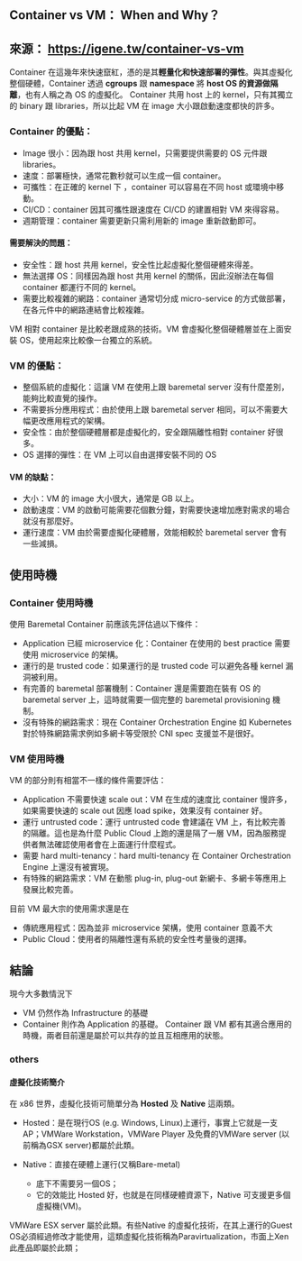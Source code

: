 ## Container vs VM： When and Why？
## 來源： https://igene.tw/container-vs-vm

Container 在這幾年來快速竄紅，憑的是其**輕量化和快速部署的彈性**。與其虛擬化整個硬體，Container 透過 **cgroups** 跟 **namespace** 將 **host OS 的資源做隔離**，也有人稱之為 OS 的虛擬化。 Container 共用 host 上的 kernel，只有其獨立的 binary 跟 libraries，所以比起 VM 在 image 大小跟啟動速度都快的許多。

### Container 的優點：
 - Image 很小：因為跟 host 共用 kernel，只需要提供需要的 OS 元件跟 libraries。
 - 速度：部署極快，通常花數秒就可以生成一個 container。
 - 可攜性：在正確的 kernel 下 ，container 可以容易在不同 host 或環境中移動。
 - CI/CD：container 因其可攜性跟速度在 CI/CD 的建置相對 VM 來得容易。
 - 週期管理：container 需要更新只需利用新的 image 重新啟動即可。

#### 需要解決的問題：
 - 安全性：跟 host 共用 kernel，安全性比起虛擬化整個硬體來得差。
 - 無法選擇 OS：同樣因為跟 host 共用 kernel 的關係，因此沒辦法在每個 container 都運行不同的 kernel。
 - 需要比較複雜的網路：container 通常切分成 micro-service 的方式做部署，在各元件中的網路連結會比較複雜。

VM 相對 container 是比較老跟成熟的技術。VM 會虛擬化整個硬體層並在上面安裝 OS，使用起來比較像一台獨立的系統。

### VM 的優點：
 - 整個系統的虛擬化：這讓 VM 在使用上跟 baremetal server 沒有什麼差別，能夠比較直覺的操作。
 - 不需要拆分應用程式：由於使用上跟 baremetal server 相同，可以不需要大幅更改應用程式的架構。
 - 安全性：由於整個硬體層都是虛擬化的，安全跟隔離性相對 container 好很多。
 - OS 選擇的彈性：在 VM 上可以自由選擇安裝不同的 OS

#### VM 的缺點：
 - 大小：VM 的 image 大小很大，通常是 GB 以上。
 - 啟動速度：VM 的啟動可能需要花個數分鐘，對需要快速增加應對需求的場合就沒有那麼好。
 - 運行速度：VM 由於需要虛擬化硬體層，效能相較於 baremetal server 會有一些減損。


## 使用時機
### Container 使用時機
 使用 Baremetal Container 前應該先評估過以下條件：
 - Application 已經 microservice 化：Container 在使用的 best practice 需要使用 microservice 的架構。
 - 運行的是 trusted code：如果運行的是 trusted code 可以避免各種 kernel 漏洞被利用。
 - 有完善的 baremetal 部署機制：Container 還是需要跑在裝有 OS 的 baremetal server 上，這時就需要一個完整的 baremetal provisioning 機制。
 - 沒有特殊的網路需求：現在 Container Orchestration Engine 如 Kubernetes 對於特殊網路需求例如多網卡等受限於 CNI spec 支援並不是很好。

### VM 使用時機
  VM 的部分則有相當不一樣的條件需要評估：

 - Application 不需要快速 scale out：VM 在生成的速度比 container 慢許多，如果需要快速的 scale out 因應 load spike，效果沒有 container 好。
 - 運行 untrusted code：運行 untrusted code 會建議在 VM 上，有比較完善的隔離。這也是為什麼 Public Cloud 上跑的還是隔了一層 VM，因為服務提供者無法確認使用者會在上面運行什麼程式。
 - 需要 hard multi-tenancy：hard multi-tenancy 在 Container Orchestration Engine 上還沒有被實現。
 - 有特殊的網路需求：VM 在動態 plug-in, plug-out 新網卡、多網卡等應用上發展比較完善。

目前 VM 最大宗的使用需求還是在
 - 傳統應用程式：因為並非 microservice 架構，使用 container 意義不大
 - Public Cloud：使用者的隔離性還有系統的安全性考量後的選擇。


## 結論
現今大多數情況下
 - VM 仍然作為 Infrastructure 的基礎
 - Container 則作為 Application 的基礎。
 Container 跟 VM 都有其適合應用的時機，兩者目前還是屬於可以共存的並且互相應用的狀態。


### others
#### 虛擬化技術簡介
  在 x86 世界，虛擬化技術可簡單分為 **Hosted** 及 **Native** 這兩類。

- Hosted：是在現行OS (e.g. Windows, Linux)上運行，事實上它就是一支AP；VMWare Workstation，VMWare Player 及免費的VMWare server (以前稱為GSX server)都屬於此類。

- Native：直接在硬體上運行(又稱Bare-metal)
  - 底下不需要另一個OS；
  - 它的效能比 Hosted 好，也就是在同樣硬體資源下，Native 可支援更多個虛擬機(VM)。
  
VMWare ESX server 屬於此類。有些Native 的虛擬化技術，在其上運行的Guest OS必須經過修改才能使用，這類虛擬化技術稱為Paravirtualization，市面上Xen 此產品即屬於此類；


